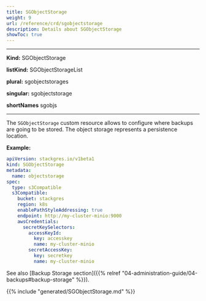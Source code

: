 ```yaml
---
title: SGObjectStorage
weight: 9
url: /reference/crd/sgobjectstorage
description: Details about SGObjectStorage
showToc: true
---
```


___

**Kind:** SGObjectStorage

**listKind:** SGObjectStorageList

**plural:** sgobjectstorages

**singular:** sgobjectstorage

**shortNames** sgobjs
___

The `SGObjectStorage` custom resource allows to configure where backups are going to be stored.
The object storage represents a persistence location.

**Example:**

```yaml
apiVersion: stackgres.io/v1beta1
kind: SGObjectStorage
metadata:
  name: objectstorage
spec:
  type: s3Compatible
  s3Compatible:
    bucket: stackgres
    region: k8s
    enablePathStyleAddressing: true
    endpoint: http://my-cluster-minio:9000
    awsCredentials:
      secretKeySelectors:
        accessKeyId:
          key: accesskey
          name: my-cluster-minio
        secretAccessKey:
          key: secretkey
          name: my-cluster-minio
```

See also [Backup Storage section]({{%  relref "04-administration-guide/04-backups#backup-storage" %}}).

{{% include "generated/SGObjectStorage.md" %}}
